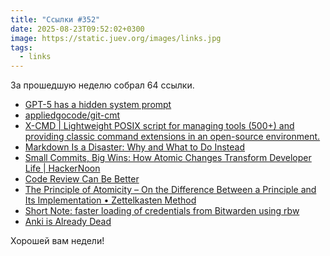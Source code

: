 ```yaml
---
title: "Ссылки #352"
date: 2025-08-23T09:52:02+0300
image: https://static.juev.org/images/links.jpg
tags:
  - links
---
```


За прошедшую неделю собрал 64 ссылки.

- [GPT-5 has a hidden system prompt](https://simonwillison.net/2025/Aug/15/gpt-5-has-a-hidden-system-prompt/)
- [appliedgocode/git-cmt](https://github.com/appliedgocode/git-cmt)
- [X-CMD | Lightweight POSIX script for managing tools (500+) and providing classic command extensions in an open-source environment.](https://www.x-cmd.com/)
- [Markdown Is a Disaster: Why and What to Do Instead](https://karl-voit.at/2025/08/17/Markdown-disaster/)
- [Small Commits, Big Wins: How Atomic Changes Transform Developer Life | HackerNoon](https://hackernoon.com/small-commits-big-wins-how-atomic-changes-transform-developer-life)
- [Code Review Can Be Better](https://tigerbeetle.com/blog/2025-08-04-code-review-can-be-better/)
- [The Principle of Atomicity – On the Difference Between a Principle and Its Implementation • Zettelkasten Method](https://zettelkasten.de/posts/principle-of-atomicity-difference-between-principle-and-implementation/) 
- [Short Note: faster loading of credentials from Bitwarden using rbw](https://blog.aleksic.dev/short-note-faster-loading-of-credentials-from-bitwarden-using-rbw)
- [Anki is Already Dead](https://miguelconner.substack.com/p/anki-is-already-dead)

Хорошей вам недели!
